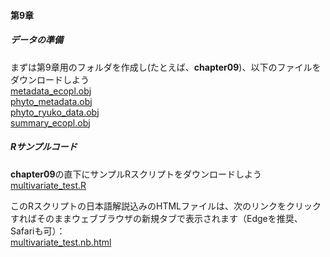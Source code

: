 #### 第9章
##### データの準備
まずは第9章用のフォルダを作成し(たとえば、<b>chapter09</b>)、以下のファイルをダウンロードしよう<br>
[metadata_ecopl.obj](./metadata_ecopl.obj)<br>
[phyto_metadata.obj](./phyto_metadata.obj)<br>
[phyto_ryuko_data.obj](./phyto_ryuko_data.obj)<br>
[summary_ecopl.obj](./summary_ecopl.obj)<br>


##### Rサンプルコード
<b>chapter09</b>の直下にサンプルRスクリプトをダウンロードしよう<br>
[multivariate_test.R](./multivariate_test.R)<br>

このRスクリプトの日本語解説込みのHTMLファイルは、次のリンクをクリックすればそのままウェブブラウザの新規タブで表示されます（Edgeを推奨、Safariも可）：<br>
<a href="./multivariate_test.nb.html" target="_blank" rel="noopener noreferrer">multivariate_test.nb.html</a><br>

